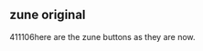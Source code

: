 <article><h2>zune original</h2><time><span class="day">4</span><span class="month">11</span><span class="year">106</span></time>here are the zune buttons as they are now.</article>